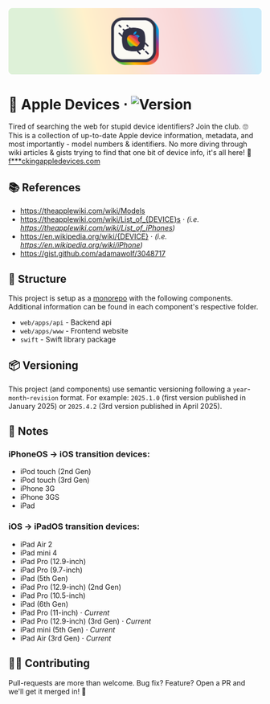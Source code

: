 ![Apple Devices](assets/hero.png)

# 📱 Apple Devices ⋅ ![Version](https://img.shields.io/badge/Version-2025.7.1-fde6cc.svg?labelColor=f78200)

Tired of searching the web for stupid device identifiers? Join the club. 🙄 This is a collection of up-to-date Apple device information, metadata, and most importantly - model numbers & identifiers. No more diving through wiki articles & gists trying to find that one bit of device info, it's all here! 🎉 [f***ckingappledevices.com](https://fuckingappledevices.com)

## 📚 References

- https://theapplewiki.com/wiki/Models
- https://theapplewiki.com/wiki/List_of_{DEVICE}s ⋅ _(i.e. https://theapplewiki.com/wiki/List_of_iPhones)_
- https://en.wikipedia.org/wiki/{DEVICE} ⋅ _(i.e. https://en.wikipedia.org/wiki/iPhone)_
- https://gist.github.com/adamawolf/3048717

## 📂 Structure

This project is setup as a [monorepo](https://en.wikipedia.org/wiki/Monorepo) with the following components. Additional information can be found in each component's respective folder.

- `web/apps/api` - Backend api
- `web/apps/www` - Frontend website
- `swift` - Swift library package

## 📦 Versioning

This project (and components) use semantic versioning following a `year`-`month`-`revision` format. For example: `2025.1.0` (first version published in January 2025) or `2025.4.2` (3rd version published in April 2025).

## 📝 Notes

### iPhoneOS → iOS transition devices:

- iPod touch (2nd Gen)
- iPod touch (3rd Gen)
- iPhone 3G
- iPhone 3GS
- iPad

### iOS → iPadOS transition devices:

- iPad Air 2
- iPad mini 4
- iPad Pro (12.9-inch)
- iPad Pro (9.7-inch)
- iPad (5th Gen)
- iPad Pro (12.9-inch) (2nd Gen)
- iPad Pro (10.5-inch)
- iPad (6th Gen)
- iPad Pro (11-inch) ⋅ _Current_
- iPad Pro (12.9-inch) (3rd Gen) ⋅ _Current_
- iPad mini (5th Gen) ⋅ _Current_
- iPad Air (3rd Gen) ⋅ _Current_

## 💪🏻 Contributing

Pull-requests are more than welcome. Bug fix? Feature? Open a PR and we'll get it merged in! 🎉
